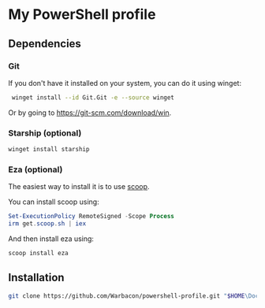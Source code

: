 # My PowerShell profile

## Dependencies

### Git

If you don't have it installed on your system, you can do it using winget:

```sh
 winget install --id Git.Git -e --source winget
```

Or by going to <https://git-scm.com/download/win>.

### Starship (optional)

```sh
winget install starship
```

### Eza (optional)

The easiest way to install it is to use [scoop](scoop.sh).

You can install scoop using:

```powershell
Set-ExecutionPolicy RemoteSigned -Scope Process
irm get.scoop.sh | iex
```

And then install eza using:

```sh
scoop install eza
```

## Installation

```sh
git clone https://github.com/Warbacon/powershell-profile.git "$HOME\Documents\Powershell"
```

